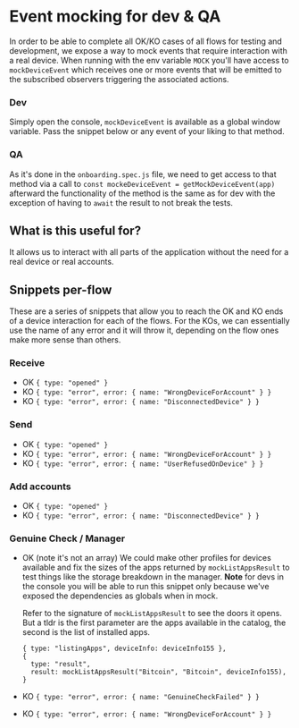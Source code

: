 # Event mocking for dev & QA

In order to be able to complete all OK/KO cases of all flows for testing and development, we expose a way to mock events that require interaction with a real device. When running with the env variable `MOCK` you'll have access to `mockDeviceEvent` which receives one or more events that will be emitted to the subscribed observers triggering the associated actions.

### Dev
Simply open the console, `mockDeviceEvent` is available as a global window variable. Pass the snippet below or any event of your liking to that method.

### QA
As it's done in the `onboarding.spec.js` file, we need to get access to that method via a call to `const mockeDeviceEvent = getMockDeviceEvent(app)` afterward the functionality of the method is the same as for dev with the exception of having to `await` the result to not break the tests.

## What is this useful for?
It allows us to interact with all parts of the application without the need for a real device or real accounts. 

## Snippets per-flow
These are a series of snippets that allow you to reach the OK and KO ends of a device interaction for each of the flows. For the KOs, we can essentially use the name of any error and it will throw it, depending on the flow ones make more sense than others.

### Receive
- OK `{ type: "opened" }`
- KO `{ type: "error", error: { name: "WrongDeviceForAccount" } }`
- KO `{ type: "error", error: { name: "DisconnectedDevice" } }`

### Send
- OK `{ type: "opened" }`
- KO `{ type: "error", error: { name: "WrongDeviceForAccount" } }`
- KO `{ type: "error", error: { name: "UserRefusedOnDevice" } }`

### Add accounts
- OK `{ type: "opened" }`
- KO `{ type: "error", error: { name: "DisconnectedDevice" } }`

### Genuine Check / Manager
- OK (note it's not an array) We could make other profiles for devices available and fix the sizes of the apps returned by `mockListAppsResult` to test things like the storage breakdown in the manager. **Note** for devs in the console you will be able to run this snippet only because we've exposed the dependencies as globals when in mock.

  Refer to the signature of `mockListAppsResult` to see the doors it opens. But a tldr is the first parameter are the apps available in the catalog, the second is the list of installed apps.
    ```
    { type: "listingApps", deviceInfo: deviceInfo155 },  
    {  
      type: "result",  
      result: mockListAppsResult("Bitcoin", "Bitcoin", deviceInfo155),  
    }
   ```

- KO `{ type: "error", error: { name: "GenuineCheckFailed" } }`
- KO `{ type: "error", error: { name: "WrongDeviceForAccount" } }`